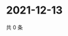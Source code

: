 # 2021-12-13

共 0 条

<!-- BEGIN WEIBO -->
<!-- 最后更新时间 Mon Dec 13 2021 19:12:13 GMT+0800 (China Standard Time) -->

<!-- END WEIBO -->
